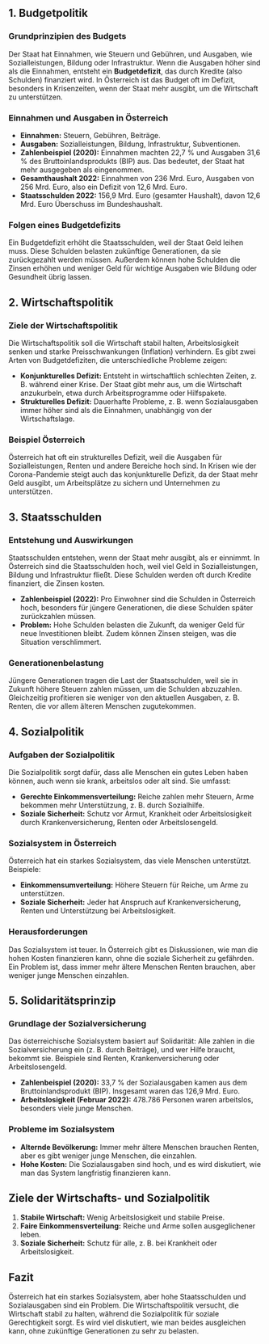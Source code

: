 ## 1. Budgetpolitik

### Grundprinzipien des Budgets

Der Staat hat Einnahmen, wie Steuern und Gebühren, und Ausgaben, wie Sozialleistungen, Bildung oder Infrastruktur. Wenn die Ausgaben höher sind als die Einnahmen, entsteht ein **Budgetdefizit**, das durch Kredite (also Schulden) finanziert wird. In Österreich ist das Budget oft im Defizit, besonders in Krisenzeiten, wenn der Staat mehr ausgibt, um die Wirtschaft zu unterstützen.

### Einnahmen und Ausgaben in Österreich

- **Einnahmen:** Steuern, Gebühren, Beiträge.
- **Ausgaben:** Sozialleistungen, Bildung, Infrastruktur, Subventionen.
- **Zahlenbeispiel (2020):** Einnahmen machten 22,7 % und Ausgaben 31,6 % des Bruttoinlandsprodukts (BIP) aus. Das bedeutet, der Staat hat mehr ausgegeben als eingenommen.
- **Gesamthaushalt 2022:** Einnahmen von 236 Mrd. Euro, Ausgaben von 256 Mrd. Euro, also ein Defizit von 12,6 Mrd. Euro.
- **Staatsschulden 2022:** 156,9 Mrd. Euro (gesamter Haushalt), davon 12,6 Mrd. Euro Überschuss im Bundeshaushalt.

### Folgen eines Budgetdefizits

Ein Budgetdefizit erhöht die Staatsschulden, weil der Staat Geld leihen muss. Diese Schulden belasten zukünftige Generationen, da sie zurückgezahlt werden müssen. Außerdem können hohe Schulden die Zinsen erhöhen und weniger Geld für wichtige Ausgaben wie Bildung oder Gesundheit übrig lassen.

## 2. Wirtschaftspolitik

### Ziele der Wirtschaftspolitik

Die Wirtschaftspolitik soll die Wirtschaft stabil halten, Arbeitslosigkeit senken und starke Preisschwankungen (Inflation) verhindern. Es gibt zwei Arten von Budgetdefiziten, die unterschiedliche Probleme zeigen:

- **Konjunkturelles Defizit:** Entsteht in wirtschaftlich schlechten Zeiten, z. B. während einer Krise. Der Staat gibt mehr aus, um die Wirtschaft anzukurbeln, etwa durch Arbeitsprogramme oder Hilfspakete.
- **Strukturelles Defizit:** Dauerhafte Probleme, z. B. wenn Sozialausgaben immer höher sind als die Einnahmen, unabhängig von der Wirtschaftslage.

### Beispiel Österreich

Österreich hat oft ein strukturelles Defizit, weil die Ausgaben für Sozialleistungen, Renten und andere Bereiche hoch sind. In Krisen wie der Corona-Pandemie steigt auch das konjunkturelle Defizit, da der Staat mehr Geld ausgibt, um Arbeitsplätze zu sichern und Unternehmen zu unterstützen.

## 3. Staatsschulden

### Entstehung und Auswirkungen

Staatsschulden entstehen, wenn der Staat mehr ausgibt, als er einnimmt. In Österreich sind die Staatsschulden hoch, weil viel Geld in Sozialleistungen, Bildung und Infrastruktur fließt. Diese Schulden werden oft durch Kredite finanziert, die Zinsen kosten.

- **Zahlenbeispiel (2022):** Pro Einwohner sind die Schulden in Österreich hoch, besonders für jüngere Generationen, die diese Schulden später zurückzahlen müssen.
- **Problem:** Hohe Schulden belasten die Zukunft, da weniger Geld für neue Investitionen bleibt. Zudem können Zinsen steigen, was die Situation verschlimmert.

### Generationenbelastung

Jüngere Generationen tragen die Last der Staatsschulden, weil sie in Zukunft höhere Steuern zahlen müssen, um die Schulden abzuzahlen. Gleichzeitig profitieren sie weniger von den aktuellen Ausgaben, z. B. Renten, die vor allem älteren Menschen zugutekommen.

## 4. Sozialpolitik

### Aufgaben der Sozialpolitik

Die Sozialpolitik sorgt dafür, dass alle Menschen ein gutes Leben haben können, auch wenn sie krank, arbeitslos oder alt sind. Sie umfasst:

- **Gerechte Einkommensverteilung:** Reiche zahlen mehr Steuern, Arme bekommen mehr Unterstützung, z. B. durch Sozialhilfe.
- **Soziale Sicherheit:** Schutz vor Armut, Krankheit oder Arbeitslosigkeit durch Krankenversicherung, Renten oder Arbeitslosengeld.

### Sozialsystem in Österreich

Österreich hat ein starkes Sozialsystem, das viele Menschen unterstützt. Beispiele:

- **Einkommensumverteilung:** Höhere Steuern für Reiche, um Arme zu unterstützen.
- **Soziale Sicherheit:** Jeder hat Anspruch auf Krankenversicherung, Renten und Unterstützung bei Arbeitslosigkeit.

### Herausforderungen

Das Sozialsystem ist teuer. In Österreich gibt es Diskussionen, wie man die hohen Kosten finanzieren kann, ohne die soziale Sicherheit zu gefährden. Ein Problem ist, dass immer mehr ältere Menschen Renten brauchen, aber weniger junge Menschen einzahlen.

## 5. Solidaritätsprinzip

### Grundlage der Sozialversicherung

Das österreichische Sozialsystem basiert auf Solidarität: Alle zahlen in die Sozialversicherung ein (z. B. durch Beiträge), und wer Hilfe braucht, bekommt sie. Beispiele sind Renten, Krankenversicherung oder Arbeitslosengeld.

- **Zahlenbeispiel (2020):** 33,7 % der Sozialausgaben kamen aus dem Bruttoinlandsprodukt (BIP). Insgesamt waren das 126,9 Mrd. Euro.
- **Arbeitslosigkeit (Februar 2022):** 478.786 Personen waren arbeitslos, besonders viele junge Menschen.

### Probleme im Sozialsystem

- **Alternde Bevölkerung:** Immer mehr ältere Menschen brauchen Renten, aber es gibt weniger junge Menschen, die einzahlen.
- **Hohe Kosten:** Die Sozialausgaben sind hoch, und es wird diskutiert, wie man das System langfristig finanzieren kann.

## Ziele der Wirtschafts- und Sozialpolitik

1. **Stabile Wirtschaft:** Wenig Arbeitslosigkeit und stabile Preise.
2. **Faire Einkommensverteilung:** Reiche und Arme sollen ausgeglichener leben.
3. **Soziale Sicherheit:** Schutz für alle, z. B. bei Krankheit oder Arbeitslosigkeit.

## Fazit

Österreich hat ein starkes Sozialsystem, aber hohe Staatsschulden und Sozialausgaben sind ein Problem. Die Wirtschaftspolitik versucht, die Wirtschaft stabil zu halten, während die Sozialpolitik für soziale Gerechtigkeit sorgt. Es wird viel diskutiert, wie man beides ausgleichen kann, ohne zukünftige Generationen zu sehr zu belasten.